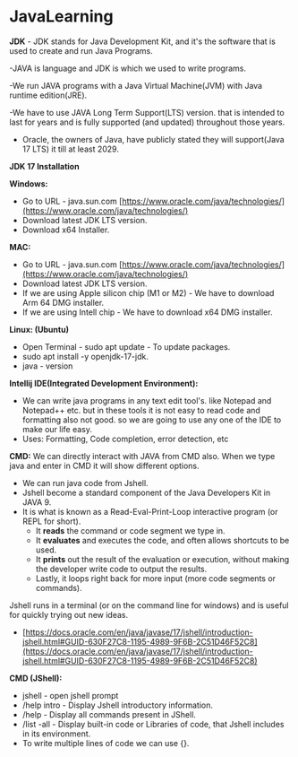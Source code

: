 # JavaLearning

**JDK** - JDK stands for Java Development Kit, and it's the software that is used to create and run Java Programs.

-JAVA is language and JDK is which we used to write programs.

-We run JAVA programs with a Java Virtual Machine(JVM) with Java runtime edition(JRE).

-We have to use JAVA Long Term Support(LTS) version. that is intended to last for years and is fully supported 
(and updated) throughout those years.

* Oracle, the owners of Java, have publicly stated they will support(Java 17 LTS) it till at least 2029.

**JDK 17 Installation**

**Windows:**
* Go to URL - java.sun.com [https://www.oracle.com/java/technologies/](https://www.oracle.com/java/technologies/)
* Download latest JDK LTS version.
* Download x64 Installer.

**MAC:**
* Go to URL - java.sun.com [https://www.oracle.com/java/technologies/](https://www.oracle.com/java/technologies/)
* Download latest JDK LTS version.
* If we are using Apple silicon chip (M1 or M2) - We have to download Arm 64 DMG installer.
* If we are using Intell chip - We have to download x64 DMG installer.

**Linux: (Ubuntu)**
* Open Terminal - sudo apt update - To update packages.
* sudo apt install -y openjdk-17-jdk.
* java - version

**Intellij IDE(Integrated Development Environment):**
* We can write java programs in any text edit tool's. like Notepad and Notepad++ etc. but in these tools it is not 
  easy to read code and formatting also not good. so we are going to use any one of the IDE to make our life easy.
* Uses: Formatting, Code completion, error detection, etc

**CMD:** We can directly interact with JAVA from CMD also. When we type java and enter in CMD it will show different 
  options.

- We can run java code from Jshell.
- Jshell become a standard component of the Java Developers Kit in JAVA 9.
- It is what is known as a Read-Eval-Print-Loop interactive program (or REPL for short).
  * It **reads** the command or code segment we type in.
  * It **evaluates** and executes the code, and often allows shortcuts to be used.
  * It **prints** out the result of the evaluation or execution, without making the developer write code to output the 
    results.
  * Lastly, it loops right back for more input (more code segments or commands).

Jshell runs in a terminal (or on the command line for windows) and is useful for quickly trying out new ideas.
 - [https://docs.oracle.com/en/java/javase/17/jshell/introduction-jshell.html#GUID-630F27C8-1195-4989-9F6B-2C51D46F52C8](https://docs.oracle.com/en/java/javase/17/jshell/introduction-jshell.html#GUID-630F27C8-1195-4989-9F6B-2C51D46F52C8)

**CMD (JShell):**
- jshell  - open jshell prompt
- /help intro - Display Jshell introductory information.
- /help  - Display all commands present in JShell.
- /list -all - Display built-in code or Libraries of code, that Jshell includes in its environment.
- To write multiple lines of code we can use {}.